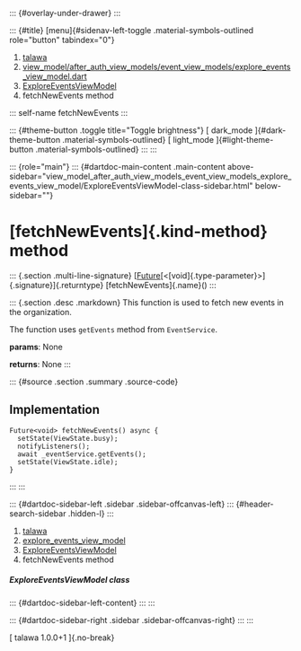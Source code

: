 ::: {#overlay-under-drawer}
:::

::: {#title}
[menu]{#sidenav-left-toggle .material-symbols-outlined role="button"
tabindex="0"}

1.  [talawa](../../index.html)
2.  [view_model/after_auth_view_models/event_view_models/explore_events_view_model.dart](../../view_model_after_auth_view_models_event_view_models_explore_events_view_model/)
3.  [ExploreEventsViewModel](../../view_model_after_auth_view_models_event_view_models_explore_events_view_model/ExploreEventsViewModel-class.html)
4.  fetchNewEvents method

::: self-name
fetchNewEvents
:::

::: {#theme-button .toggle title="Toggle brightness"}
[ dark_mode ]{#dark-theme-button .material-symbols-outlined} [
light_mode ]{#light-theme-button .material-symbols-outlined}
:::
:::

::: {role="main"}
::: {#dartdoc-main-content .main-content above-sidebar="view_model_after_auth_view_models_event_view_models_explore_events_view_model/ExploreEventsViewModel-class-sidebar.html" below-sidebar=""}
<div>

# [fetchNewEvents]{.kind-method} method

</div>

::: {.section .multi-line-signature}
[[Future](https://api.flutter.dev/flutter/dart-core/Future-class.html)[\<[void]{.type-parameter}\>]{.signature}]{.returntype}
[fetchNewEvents]{.name}()
:::

::: {.section .desc .markdown}
This function is used to fetch new events in the organization.

The function uses `getEvents` method from `EventService`.

**params**: None

**returns**: None
:::

::: {#source .section .summary .source-code}
## Implementation

``` language-dart
Future<void> fetchNewEvents() async {
  setState(ViewState.busy);
  notifyListeners();
  await _eventService.getEvents();
  setState(ViewState.idle);
}
```
:::
:::

::: {#dartdoc-sidebar-left .sidebar .sidebar-offcanvas-left}
::: {#header-search-sidebar .hidden-l}
:::

1.  [talawa](../../index.html)
2.  [explore_events_view_model](../../view_model_after_auth_view_models_event_view_models_explore_events_view_model/)
3.  [ExploreEventsViewModel](../../view_model_after_auth_view_models_event_view_models_explore_events_view_model/ExploreEventsViewModel-class.html)
4.  fetchNewEvents method

##### ExploreEventsViewModel class

::: {#dartdoc-sidebar-left-content}
:::
:::

::: {#dartdoc-sidebar-right .sidebar .sidebar-offcanvas-right}
:::
:::

[ talawa 1.0.0+1 ]{.no-break}
